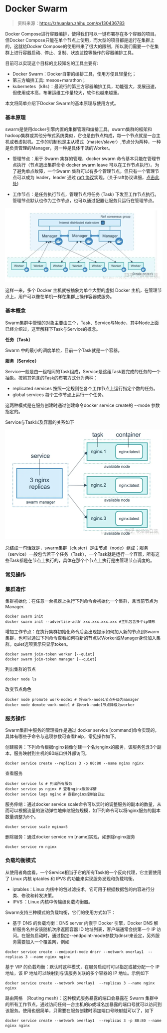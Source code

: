 # Docker Swarm

> 资料来源：https://zhuanlan.zhihu.com/p/130436783

Docker Compose进行容器编排，使得我们可以一键布署存在多个容器的项目。但Docker Compose只能在单个节点上使用，而大型的项目都是运行在集群上的，这就给Docker Compose的使用带来了很大的限制，所以我们需要一个在集群上进行容器启动、停止、复制、状态监控等操作的容器编排工具。



目前可以实现这个目标的比较知名的工具主要有:

- Docker Swarm：Docker自带的编排工具，使用方便且轻量化；
- 第三方编排工具: mesos+marathon；
- kubernetes（k8s）：最流行的第三方容器编排工具，功能强大，发展迅速，但使用成本高，布署运维工作量较大，软件也越来越重。

本文将简单介绍下Docker Swarm的基本原理与使用方式。

### 基本原理

swarm是使用docker引擎内置的集群管理和编排工具。swarm集群的框架和hadoop集群或其他分布式系统类似，它也是由节点构成，每一个节点就是一台主机或者虚拟机。工作的机制也是主从模式（master/slaver）,节点分为两种，一种是负责管理的Manager，另一种是具体干活的Worker。

- 管理节点：用于 Swarm 集群的管理，docker swarm 命令基本只能在管理节点执行（节点退出集群命令 docker swarm leave 可以在工作节点执行）。为了避免单点故障，一个Swarm 集群可以有多个管理节点，但只有一个管理节点可以成为 leader，leader 通过 [raft 协议](https://zhuanlan.zhihu.com/p/27207160)实现。(关于raft协议详细，[点击此处](https://juejin.cn/post/7143541597165060109))

- 工作节点：是任务执行节点，管理节点将任务 (Task) 下发至工作节点执行。管理节点默认也作为工作节点，也可以通过配置让服务只运行在管理节点。

![image-20230719124523692](.\image-20230719124523692.png)

这样一来，多个 Docker 主机就被抽象为单个大型的虚拟 Docker 主机，在管理节点上，用户可以像在单机一样在集群上操作容器或服务。

### 基本概念

Swarm集群中管理的对象主要由三个，Task、Service与Node，其中Node上面已经介绍过，这里解释下Task与Service的概念。

**任务（Task）**

Swarm 中的最小的调度单位，目前一个Task就是一个容器。

**服务（Service）**

Service一般是由一组相同的Task组成，Service是这组Task要完成的任务的一个抽象。按照其包含的Task的布署方式分为两种：

- replicated services 按照一定规则在各个工作节点上运行指定个数的任务。
- global services 每个工作节点上运行一个任务。

这两种模式是在服务创建时通过创建命令docker service create的 --mode 参数指定的。

Service与Task以及容器的关系如下

![image-20230719124749364](.\imgs\image-20230719124749364.png)

总结成一句话就是，swarm集群（cluster）是由节点（node）组成；服务（service）一般包含若干个任务（Task），一个Task就是运行一个容器，所有这些Task都是在节点上执行的，具体在那个个节点上执行是由管理节点调度的。

### 常见操作

### 集群造作

集群初始化：在任意一台机器上执行下列命令会初始化一个集群，且当前节点为Manager.

```
docker swarm init 
docker swarm init --advertise-addr xxx.xxx.xxx.xxx #主机包含多个ip情形
```

增加工作节点：在执行集群初始化命令后会出现提示如何加入新的节点到Swarm集群，也可以通过下列命令查看如何将新的节点以Worker或Manager身份加入集群。quiet选项表示只显示token。

```
docker swarm join-token worker [--quiet]
docker swarm join-token manager [--quiet]
```

列出集群的节点

```
docker node ls
```

改变节点角色

```
docker node promote work-node1 # 将work-node1节点升级为manager
docker node demote work-node1 # 将work-node1节点降级为worker
```

### 服务操作

Swarm集群中服务的管理操作是通过 docker service [command]命令实现的，具体有哪些子命令与选项参数可查看help，常见操作如下。

创建服务：下列命令根据nginx镜像创建一个名为nginx的服务，该服务包含3个副本，服务映射到主机的80端口供外部访问。

```
docker service create --replicas 3 -p 80:80 --name nginx nginx
```

查看服务

```
docker service ls # 列出所有服务
docker service ps nginx # 查看nginx服务详情
docker service logs nginx # 查看nginx控制台日志
```

服务伸缩：通过docker service scale命令可以实时的调整服务的副本的数量，从而可以根据流量的波动弹性地伸缩服务规模，如下列命令可以将nginx服务的副本数量调整为5个。

```
docker service scale nginx=5
```

删除服务：通过docker service rm [name]实现，如删除nginx服务

```
docker service rm nginx
```

### 负载均衡模式

从使用者角度看，一个Service相当于它的所有Task的一个反向代理，它主要使用了 Linux 内核 iptables 和 IPVS 的功能来实现服务发现和负载均衡。

- iptables：Linux 内核中的包过滤技术，它可用于根据数据包的内容进行分类、修改和转发决策。
- IPVS ：Linux 内核中传输级负载均衡器。

Swarm支持三种模式的负载均衡，它们的使用方式如下：

- 基于 DNS 的负载均衡：DNS server 内嵌于 Docker 引擎，Docker DNS 解析服务名并安装随机次序返回容器 ID 地址列表，客户端通常会挑第一个 IP 访问。在服务启动时，通过指定--endpoint-mode参数为dnsrr来设定，另外服务需要加入一个覆盖网，例如

```
docker service create --endpoint-mode dnsrr --network overlay1  --replicas 3 --name nginx nginx
```

基于 VIP 的负载均衡：默认时这种模式，在服务启动时可以指定或被分配一个 IP 地址，该 IP 地址可以映射到与该服务关联的多个容器的 IP 地址。示例如下

```
docker service create --network overlay1  --replicas 3 --name nginx nginx
```

路由网格 （Routing mesh）：这种模式服务暴露的端口会暴露在 Swarm 集群中的所有工作节点，通过访问任何一台主机的ip或域名加暴露的端口号就可以访问到该服务。使用也很简单，只需要在服务创建时添加端口号映射就可以了，如下

```
docker service create --network overlay1  --replicas 3 -p 80:80 --name nginx nginx
```

